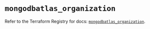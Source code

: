 # `mongodbatlas_organization`

Refer to the Terraform Registry for docs: [`mongodbatlas_organization`](https://registry.terraform.io/providers/mongodb/mongodbatlas/1.17.0/docs/resources/organization).
